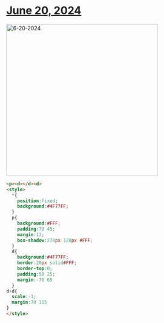 # [June 20, 2024](https://cssbattle.dev/play/Tl3YqmxRHWhArpCOxu4N)

<img src="https://firebasestorage.googleapis.com/v0/b/cssbattleapp.appspot.com/o/user%2Fummd3POvEDfFyeFvVdOMG3OOrwE2%2Ftargets%2Ftarget_uunlnfK@2x.png?alt=media" width="400" alt="6-20-2024" />

```html
<p><d></d><d>
<style>
  *{
    position:fixed;
    background:#4F77FF;
  }
  p{
    background:#FFF;
    padding:70 45;
    margin:12;
    box-shadow:270px 120px #FFF;
  }
  d{
    background:#4F77FF;
    border:20px solid#FFF;
    border-top:0;
    padding:50 25;
    margin:-70 65
  }
d+d{
  scale:-1;
  margin:70 115
}
</style>
```
